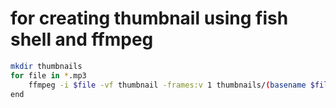 # for creating thumbnail using fish shell and ffmpeg

```bash
mkdir thumbnails
for file in *.mp3
    ffmpeg -i $file -vf thumbnail -frames:v 1 thumbnails/(basename $file .mp3).png
end

```
